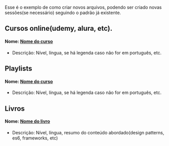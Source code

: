 Esse é o exemplo de como criar novos arquivos, podendo ser criado novas sessões(se necessário) seguindo o padrão já existente.

## Cursos online(udemy, alura, etc).

#### Nome: [Nome do curso](link-do-curso)
  - Descrição: Nível, língua, se há legenda caso não for em português, etc.

## Playlists

#### Nome: [Nome do curso](link-do-curso)
  - Descrição: Nível, língua, se há legenda caso não for em português, etc.

## Livros

#### Nome: [Nome do livro](link-do-livro)
  - Descrição: Nível, língua, resumo do conteúdo abordado(design patterns, es6, frameworks, etc)
